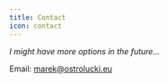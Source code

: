 ```yaml
---
title: Contact
icon: contact
---
```


*I might have more options in the future...*

Email: marek@ostrolucki.eu